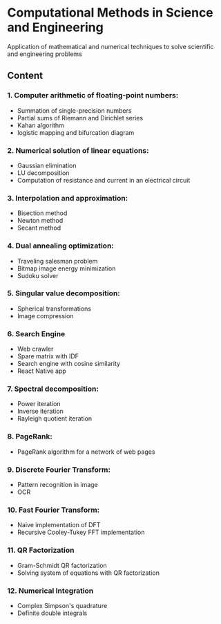 # Computational Methods in Science and Engineering
Application of mathematical and numerical techniques to solve scientific and engineering problems

## Content

### 1. Computer arithmetic of floating-point numbers:
- Summation of single-precision numbers
- Partial sums of Riemann and Dirichlet series
- Kahan algorithm
- logistic mapping and bifurcation diagram

### 2. Numerical solution of linear equations:
- Gaussian elimination
- LU decomposition
- Computation of resistance and current in an electrical circuit

### 3. Interpolation and approximation:
- Bisection method
- Newton method
- Secant method

### 4. Dual annealing optimization:
- Traveling salesman problem
- Bitmap image energy minimization
- Sudoku solver

### 5. Singular value decomposition:
- Spherical transformations
- Image compression

### 6. Search Engine
- Web crawler
- Spare matrix with IDF
- Search engine with cosine similarity
- React Native app

### 7. Spectral decomposition:
- Power iteration
- Inverse iteration
- Rayleigh quotient iteration

### 8. PageRank:
- PageRank algorithm for a network of web pages

### 9. Discrete Fourier Transform:
- Pattern recognition in image
- OCR

### 10. Fast Fourier Transform:
- Naive implementation of DFT
- Recursive Cooley-Tukey FFT implementation

### 11. QR Factorization
- Gram-Schmidt QR factorization
- Solving system of equations with QR factorization

### 12. Numerical Integration
- Complex Simpson's quadrature
- Definite double integrals
